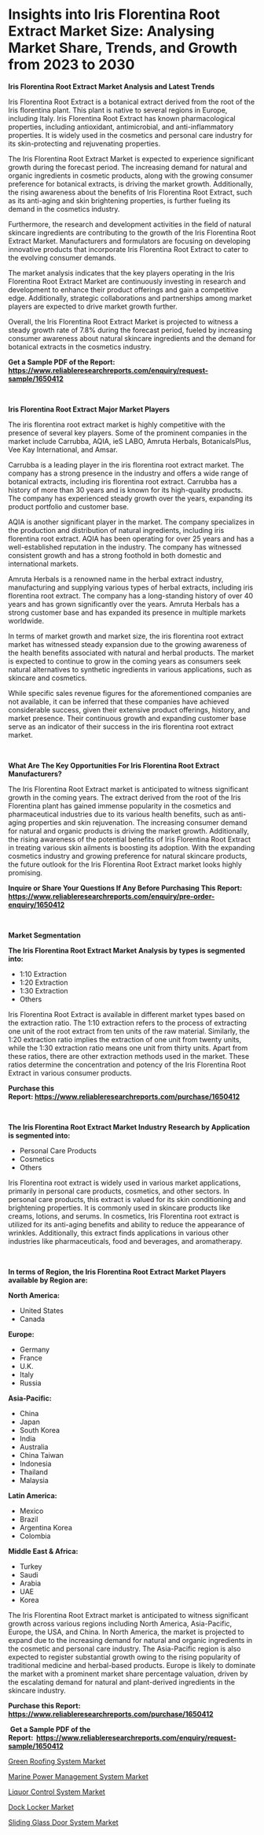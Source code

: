 <p><h1>Insights into Iris Florentina Root Extract Market Size: Analysing Market Share, Trends, and Growth from 2023 to 2030</h1></p><p><strong>Iris Florentina Root Extract Market Analysis and Latest Trends</strong></p>
<p><p>Iris Florentina Root Extract is a botanical extract derived from the root of the Iris florentina plant. This plant is native to several regions in Europe, including Italy. Iris Florentina Root Extract has known pharmacological properties, including antioxidant, antimicrobial, and anti-inflammatory properties. It is widely used in the cosmetics and personal care industry for its skin-protecting and rejuvenating properties.</p><p>The Iris Florentina Root Extract Market is expected to experience significant growth during the forecast period. The increasing demand for natural and organic ingredients in cosmetic products, along with the growing consumer preference for botanical extracts, is driving the market growth. Additionally, the rising awareness about the benefits of Iris Florentina Root Extract, such as its anti-aging and skin brightening properties, is further fueling its demand in the cosmetics industry.</p><p>Furthermore, the research and development activities in the field of natural skincare ingredients are contributing to the growth of the Iris Florentina Root Extract Market. Manufacturers and formulators are focusing on developing innovative products that incorporate Iris Florentina Root Extract to cater to the evolving consumer demands.</p><p>The market analysis indicates that the key players operating in the Iris Florentina Root Extract Market are continuously investing in research and development to enhance their product offerings and gain a competitive edge. Additionally, strategic collaborations and partnerships among market players are expected to drive market growth further.</p><p>Overall, the Iris Florentina Root Extract Market is projected to witness a steady growth rate of 7.8% during the forecast period, fueled by increasing consumer awareness about natural skincare ingredients and the demand for botanical extracts in the cosmetics industry.</p></p>
<p><strong>Get a Sample PDF of the Report:&nbsp; <a href="https://www.reliableresearchreports.com/enquiry/request-sample/1650412">https://www.reliableresearchreports.com/enquiry/request-sample/1650412</a></strong></p>
<p>&nbsp;</p>
<p><strong>Iris Florentina Root Extract Major Market Players</strong></p>
<p><p>The iris florentina root extract market is highly competitive with the presence of several key players. Some of the prominent companies in the market include Carrubba, AQIA, ieS LABO, Amruta Herbals, BotanicalsPlus, Vee Kay International, and Amsar. </p><p>Carrubba is a leading player in the iris florentina root extract market. The company has a strong presence in the industry and offers a wide range of botanical extracts, including iris florentina root extract. Carrubba has a history of more than 30 years and is known for its high-quality products. The company has experienced steady growth over the years, expanding its product portfolio and customer base.</p><p>AQIA is another significant player in the market. The company specializes in the production and distribution of natural ingredients, including iris florentina root extract. AQIA has been operating for over 25 years and has a well-established reputation in the industry. The company has witnessed consistent growth and has a strong foothold in both domestic and international markets.</p><p>Amruta Herbals is a renowned name in the herbal extract industry, manufacturing and supplying various types of herbal extracts, including iris florentina root extract. The company has a long-standing history of over 40 years and has grown significantly over the years. Amruta Herbals has a strong customer base and has expanded its presence in multiple markets worldwide.</p><p>In terms of market growth and market size, the iris florentina root extract market has witnessed steady expansion due to the growing awareness of the health benefits associated with natural and herbal products. The market is expected to continue to grow in the coming years as consumers seek natural alternatives to synthetic ingredients in various applications, such as skincare and cosmetics.</p><p>While specific sales revenue figures for the aforementioned companies are not available, it can be inferred that these companies have achieved considerable success, given their extensive product offerings, history, and market presence. Their continuous growth and expanding customer base serve as an indicator of their success in the iris florentina root extract market.</p></p>
<p>&nbsp;</p>
<p><strong>What Are The Key Opportunities For Iris Florentina Root Extract Manufacturers?</strong></p>
<p><p>The Iris Florentina Root Extract market is anticipated to witness significant growth in the coming years. The extract derived from the root of the Iris Florentina plant has gained immense popularity in the cosmetics and pharmaceutical industries due to its various health benefits, such as anti-aging properties and skin rejuvenation. The increasing consumer demand for natural and organic products is driving the market growth. Additionally, the rising awareness of the potential benefits of Iris Florentina Root Extract in treating various skin ailments is boosting its adoption. With the expanding cosmetics industry and growing preference for natural skincare products, the future outlook for the Iris Florentina Root Extract market looks highly promising.</p></p>
<p><strong>Inquire or Share Your Questions If Any Before Purchasing This Report: <a href="https://www.reliableresearchreports.com/enquiry/pre-order-enquiry/1650412">https://www.reliableresearchreports.com/enquiry/pre-order-enquiry/1650412</a></strong></p>
<p>&nbsp;</p>
<p><strong>Market Segmentation</strong></p>
<p><strong>The Iris Florentina Root Extract Market Analysis by types is segmented into:</strong></p>
<p><ul><li>1:10 Extraction</li><li>1:20 Extraction</li><li>1:30 Extraction</li><li>Others</li></ul></p>
<p><p>Iris Florentina Root Extract is available in different market types based on the extraction ratio. The 1:10 extraction refers to the process of extracting one unit of the root extract from ten units of the raw material. Similarly, the 1:20 extraction ratio implies the extraction of one unit from twenty units, while the 1:30 extraction ratio means one unit from thirty units. Apart from these ratios, there are other extraction methods used in the market. These ratios determine the concentration and potency of the Iris Florentina Root Extract in various consumer products.</p></p>
<p><strong>Purchase this Report:&nbsp;<a href="https://www.reliableresearchreports.com/purchase/1650412">https://www.reliableresearchreports.com/purchase/1650412</a></strong></p>
<p>&nbsp;</p>
<p><strong>The Iris Florentina Root Extract Market Industry Research by Application is segmented into:</strong></p>
<p><ul><li>Personal Care Products</li><li>Cosmetics</li><li>Others</li></ul></p>
<p><p>Iris Florentina root extract is widely used in various market applications, primarily in personal care products, cosmetics, and other sectors. In personal care products, this extract is valued for its skin conditioning and brightening properties. It is commonly used in skincare products like creams, lotions, and serums. In cosmetics, Iris Florentina root extract is utilized for its anti-aging benefits and ability to reduce the appearance of wrinkles. Additionally, this extract finds applications in various other industries like pharmaceuticals, food and beverages, and aromatherapy.</p></p>
<p>&nbsp;</p>
<p><strong>In terms of Region, the Iris Florentina Root Extract Market Players available by Region are:</strong></p>
<p>
    <p> <strong> North America: </strong>
        <ul>
            <li>United States</li>
            <li>Canada</li>
        </ul>
        </p> 
    <p> <strong> Europe: </strong>
        <ul>
            <li>Germany</li>
            <li>France</li>
            <li>U.K.</li>
            <li>Italy</li>
            <li>Russia</li>
        </ul>
        </p> 
    <p> <strong> Asia-Pacific: </strong>
        <ul>
            <li>China</li>
            <li>Japan</li>
            <li>South Korea</li>
            <li>India</li>
            <li>Australia</li>
            <li>China Taiwan</li>
            <li>Indonesia</li>
            <li>Thailand</li>
            <li>Malaysia</li>
        </ul>
        </p> 
    <p> <strong> Latin America: </strong>
        <ul>
            <li>Mexico</li>
            <li>Brazil</li>
            <li>Argentina Korea</li>
            <li>Colombia</li>
        </ul>
        </p> 
    <p> <strong> Middle East & Africa: </strong>
        <ul>
            <li>Turkey</li>
            <li>Saudi</li>
            <li>Arabia</li>
            <li>UAE</li>
            <li>Korea</li>
        </ul>
    </p>
    </p>
<p><p>The Iris Florentina Root Extract market is anticipated to witness significant growth across various regions including North America, Asia-Pacific, Europe, the USA, and China. In North America, the market is projected to expand due to the increasing demand for natural and organic ingredients in the cosmetic and personal care industry. The Asia-Pacific region is also expected to register substantial growth owing to the rising popularity of traditional medicine and herbal-based products. Europe is likely to dominate the market with a prominent market share percentage valuation, driven by the escalating demand for natural and plant-derived ingredients in the skincare industry.</p></p>
<p><strong>Purchase this Report: <a href="https://www.reliableresearchreports.com/purchase/1650412">https://www.reliableresearchreports.com/purchase/1650412</a></strong></p>
<p>&nbsp;<strong>Get a Sample PDF of the Report:&nbsp;&nbsp;<a href="https://www.reliableresearchreports.com/enquiry/request-sample/1650412">https://www.reliableresearchreports.com/enquiry/request-sample/1650412</a></strong></p>
<p><strong></strong></p>
<p><p><a href="https://medium.com/@ginawindler1965/green-roofing-system-market-outlook-industry-overview-and-forecast-2023-to-2030-8800d9fc7e53">Green Roofing System Market</a></p><p><a href="https://medium.com/@ameliahaleyi77567/marine-power-management-system-market-outlook-industry-overview-and-forecast-2023-to-2030-9fcea137d59e">Marine Power Management System Market</a></p><p><a href="https://medium.com/@itzelheller546/liquor-control-system-market-share-evolution-and-market-growth-trends-2023-2030-757e4a4bdcc2">Liquor Control System Market</a></p><p><a href="https://medium.com/@emmyrolfson8689/analyzing-dock-locker-market-global-industry-perspective-and-forecast-2023-to-2030-77764932ca3c">Dock Locker Market</a></p><p><a href="https://medium.com/@isidrowolff1966/sliding-glass-door-system-market-competitive-analysis-market-trends-and-forecast-to-2030-1f1d804cc788">Sliding Glass Door System Market</a></p></p>